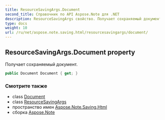 ```yaml
---
title: ResourceSavingArgs.Document
second_title: Справочник по API Aspose.Note для .NET
description: ResourceSavingArgs свойство. Получает сохраняемый документ.
type: docs
weight: 10
url: /ru/net/aspose.note.saving.html/resourcesavingargs/document/
---
```

## ResourceSavingArgs.Document property

Получает сохраняемый документ.

```csharp
public Document Document { get; }
```

### Смотрите также

* class [Document](../../../aspose.note/document/)
* class [ResourceSavingArgs](../)
* пространство имен [Aspose.Note.Saving.Html](../../resourcesavingargs/)
* сборка [Aspose.Note](../../../)


